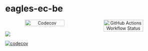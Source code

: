 # eagles-ec-be

<div style="display: flex; justify-content: center;" align="center">
    <img src="https://codecov.io/gh/soleil00/eagles-ec-be/branch/dev/graph/badge.svg?token=9c1e8e93-1062-4e49-a58d-b2777a75fb70" alt="Codecov" width="50%">
    <img alt="GitHub Actions Workflow Status" src="https://img.shields.io/github/actions/workflow/status/soleil00/eagles-ec-be/test.yaml" width="50%">
</div>

<a href="https://codecov.io/gh/soleil00/eagles-ec-be" > 
 <img src="https://codecov.io/gh/soleil00/eagles-ec-be/graph/badge.svg?token=RY4HHKUKDC"/> 
 </a>

 [![codecov](https://codecov.io/gh/soleil00/eagles-ec-be/graph/badge.svg?token=RY4HHKUKDC)](https://codecov.io/gh/soleil00/eagles-ec-be)
